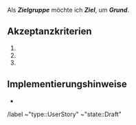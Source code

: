 Als _**Zielgruppe**_ möchte ich _**Ziel**_, um _**Grund**_.

## Akzeptanzkriterien

1.
1.
1.

## Implementierungshinweise
- 


/label ~"type::UserStory" ~"state::Draft"
